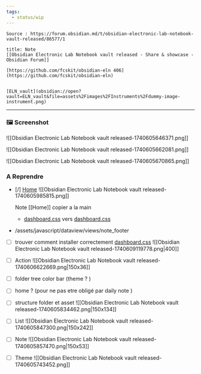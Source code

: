 ```yaml
---
tags:
  - status/wip
---
```


 
````ad-tip
Source : https://forum.obsidian.md/t/obsidian-electronic-lab-notebook-vault-released/86577/1

````

````ad-note
title: Note
[[Obsidian Electronic Lab Notebook vault released - Share & showcase - Obsidian Forum]] 

[https://github.com/fcskit/obsidian-eln 406](https://github.com/fcskit/obsidian-eln)

````

```ad-attention

[ELN_vault](obsidian://open?vault=ELN_vault&file=assets%2Fimages%2FInstruments%2Fdummy-image-instrument.png)

```


---
### 🖼 Screenshot 
![[Obsidian Electronic Lab Notebook vault released-1740605646371.png]]

![[Obsidian Electronic Lab Notebook vault released-1740605662081.png]]

![[Obsidian Electronic Lab Notebook vault released-1740605670865.png]]


### A Reprendre
- [/] [Home](obsidian://open?vault=ELN_vault&file=Home) 
      ![[Obsidian Electronic Lab Notebook vault released-1740605985815.png]]
      
  Note [[Home]]
  copier a  la main
  -  [dashboard.css](file:///C:%5CUsers%5Cjerom%5COneDrive%5CDocuments%5CObsidian%5CSandbox%5Cobsidian-eln%5CELN_vault%5C.obsidian%5Csnippets%5Cdashboard.css) vers [dashboard.css](file:///D:%5Cobsidian%5CMyNote%5CNote-globale%5C.obsidian%5Csnippets%5Cdashboard.css)
-  /assets/javascript/dataview/views/note_footer
  - [ ] trouver comment installer correctement [dashboard.css](file:///D:%5Cobsidian%5CMyNote%5CNote-globale%5C.obsidian%5Csnippets%5Cdashboard.css)
    ![[Obsidian Electronic Lab Notebook vault released-1740609119778.png|400]]
- [ ] Action
        ![[Obsidian Electronic Lab Notebook vault released-1740606622669.png|150x36]]
- [ ] folder tree color bar (theme ? )
- [ ] home ? (pour ne pas etre obligé par daily note )
- [ ] structure folder et asset 
        ![[Obsidian Electronic Lab Notebook vault released-1740605834462.png|150x134]]
- [ ] List
      ![[Obsidian Electronic Lab Notebook vault released-1740605847300.png|150x242]]
- [ ] Note
      ![[Obsidian Electronic Lab Notebook vault released-1740605857470.png|150x53]]
- [ ] Theme 
        ![[Obsidian Electronic Lab Notebook vault released-1740605743452.png]]

